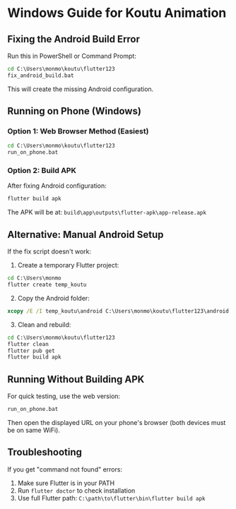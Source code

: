 # Windows Guide for Koutu Animation

## Fixing the Android Build Error

Run this in PowerShell or Command Prompt:
```cmd
cd C:\Users\monmo\koutu\flutter123
fix_android_build.bat
```

This will create the missing Android configuration.

## Running on Phone (Windows)

### Option 1: Web Browser Method (Easiest)
```cmd
cd C:\Users\monmo\koutu\flutter123
run_on_phone.bat
```

### Option 2: Build APK
After fixing Android configuration:
```cmd
flutter build apk
```

The APK will be at: `build\app\outputs\flutter-apk\app-release.apk`

## Alternative: Manual Android Setup

If the fix script doesn't work:

1. Create a temporary Flutter project:
```cmd
cd C:\Users\monmo
flutter create temp_koutu
```

2. Copy the Android folder:
```cmd
xcopy /E /I temp_koutu\android C:\Users\monmo\koutu\flutter123\android
```

3. Clean and rebuild:
```cmd
cd C:\Users\monmo\koutu\flutter123
flutter clean
flutter pub get
flutter build apk
```

## Running Without Building APK

For quick testing, use the web version:
```cmd
run_on_phone.bat
```

Then open the displayed URL on your phone's browser (both devices must be on same WiFi).

## Troubleshooting

If you get "command not found" errors:
1. Make sure Flutter is in your PATH
2. Run `flutter doctor` to check installation
3. Use full Flutter path: `C:\path\to\flutter\bin\flutter build apk`